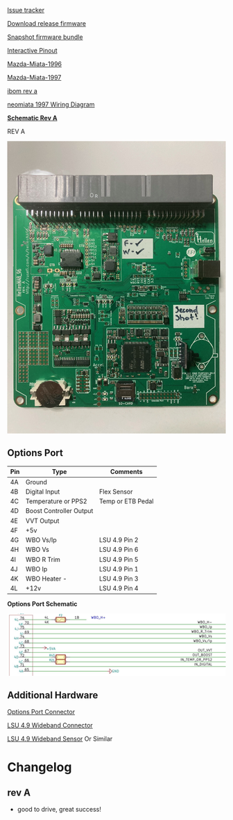[Issue tracker](https://github.com/rusefi/hellen-NA8-96-issues)

[Download release firmware](https://github.com/rusefi/rusefi/releases/latest/download/rusefi_bundle_hellenNA8_96.zip)

[Snapshot firmware bundle](https://rusefi.com/build_server/rusefi_bundle_hellenNA8_96.zip)

[Interactive Pinout](https://rusefi.com/docs/pinouts/hellen/hellenNA8_96/)

[Mazda-Miata-1996](Mazda-Miata-1996)

[Mazda-Miata-1997](Mazda-Miata-1997)

[ibom rev a](https://rusefi.com/docs/ibom/hellen64_NA8_96-a-ibom.html)

[neomiata 1997 Wiring Diagram](http://neomiata.com/garage/Wiring%20Diagrams/Wiring%20Diagrams%201997-2000/1997_Miata%20System%20Wiring%20Diagrams.pdf)

[**Schematic Rev A**](Hardware/Hellen/hellen64_NA8_96-a-schematic.pdf)

REV A

![x](Hardware/Hellen/hellen_na8_96.jpeg)



## Options Port

| Pin | Type | Comments |
|---|---|---|
| 4A | Ground | |
| 4B | Digital Input | Flex Sensor |
| 4C | Temperature or PPS2 | Temp or ETB Pedal |
| 4D | Boost Controller Output |
| 4E | VVT Output | |
| 4F | +5v |
| 4G | WBO Vs/Ip | LSU 4.9 Pin 2 |
| 4H | WBO Vs | LSU 4.9 Pin 6 |
| 4I | WBO R Trim | LSU 4.9 Pin 5 |
| 4J | WBO Ip | LSU 4.9 Pin 1 |
| 4K | WBO Heater - | LSU 4.9 Pin 3 |
| 4L | +12v | LSU 4.9 Pin 4 |


**Options Port Schematic**

![x](Hardware/Hellen/H76a-Options.JPG)

## Additional Hardware

[Options Port Connector](https://www.bmotorsports.com/shop/product_info.php/products_id/4462)

[LSU 4.9 Wideband Connector](https://www.bmotorsports.com/shop/product_info.php/products_id/2081)

[LSU 4.9 Wideband Sensor](https://www.bmotorsports.com/shop/product_info.php/products_id/1645) Or Similar

# Changelog

## rev A

* good to drive, great success!



